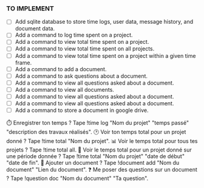### TO IMPLEMENT 

- [ ] Add sqlite database to store time logs, user data, message history, and document data.
- [ ] Add a command to log time spent on a project.
- [ ] Add a command to view total time spent on a project.
- [ ] Add a command to view total time spent on all projects.
- [ ] Add a command to view total time spent on a project within a given time frame.
- [ ] Add a command to add a document.
- [ ] Add a command to ask questions about a document.
- [ ] Add a command to view all questions asked about a document.
- [ ] Add a command to view all documents.
- [ ] Add a command to view all questions asked about a document.
- [ ] Add a command to view all questions asked about a document.
- [ ] Add a command to store a document in google drive.

⏱️   Enregistrer ton temps ? Tape !time log "Nom du projet" "temps passé" "description des travaux réalisés".
🕑  Voir ton temps total pour un projet donné ? Tape !time total "Nom du projet".
📊  Voir le temps total pour tous tes projets ? Tape !time total all.
📅  Voir le temps total pour un projet donné sur une période donnée ? Tape !time total "Nom du projet" "date de début" "date de fin".
📄  Ajouter un document ? Tape !document add "Nom du document" "Lien du document".
❓  Me poser des questions sur un document ? Tape !question doc "Nom du document" "Ta question".

